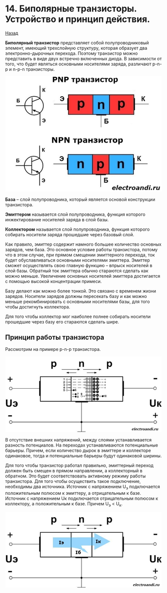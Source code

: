 # 14. Биполярные транзисторы. Устройство и принцип действия.

[Назад](EISX.md)

**Биполярный транзистор** представляет собой полупроводниковый элемент, имеющий трехслойную структуру, которая образует два электронно-дырочных перехода. Поэтому транзистор можно представить в виде двух встречно включенных диода. В зависимости от того, что будет являться основными носителями заряда, различают p-n-p и n-p-n транзисторы.

![](images/21.jpg)

**База** – слой полупроводника, который является основой конструкции транзистора.

**Эмиттером** называется слой полупроводника, функция которого инжектирование носителей заряда в слой базы.

**Коллектором** называется слой полупроводника, функция которого собирать носители заряда прошедшие через базовый слой.

Как правило, эмиттер содержит намного большее количество основных зарядов, чем база. Это основное условие работы транзистора, потому что в этом случае, при прямом смещении эмиттерного перехода, ток будет обуславливаться основными носителями эмиттера. Эмиттер сможет осуществлять свою главную функцию – впрыск носителей в слой базы. Обратный ток эмиттера обычно стараются сделать как можно меньше. Увеличение основных носителей эмиттера достигается с помощью высокой концентрации примеси.

Базу делают как можно более тонкой. Это связано с временем жизни зарядов. Носители зарядов должны пересекать базу и как можно меньше рекомбинировать с основными носителями базы, для того чтобы достигнуть коллектора.

Для того чтобы коллектор мог наиболее полнее собирать носители прошедшие через базу его стараются сделать шире.

## Принцип работы транзистора

Рассмотрим на примере p-n-p транзистора.

![](images/22.jpg)

В отсутствие внешних напряжений, между слоями устанавливается разность потенциалов. На переходах устанавливаются потенциальные барьеры. Причем, если количество дырок в эмиттере и коллекторе одинаковое, тогда и потенциальные барьеры будут одинаковой ширины.

Для того чтобы транзистор работал правильно, эмиттерный переход должен быть смещен в прямом направлении, а коллекторный в обратном. Это будет соответствовать активному режиму работы транзистора. Для того чтобы осуществить такое подключение, необходимы два источника. Источник с напряжением U<sub>э</sub> подключается положительным полюсом  к эмиттеру, а отрицательным к базе. Источник с напряжением Uк подключается отрицательным полюсом к коллектору, а положительным к базе. Причем U<sub>э</sub> < U<sub>к</sub>. 

![](images/23.jpg)
